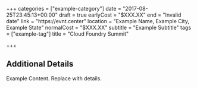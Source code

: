 +++
categories = ["example-category"]
date = "2017-08-25T23:45:13+00:00"
draft = true
earlyCost = "$XXX.XX"
end = "Invalid date"
link = "https://evnt.center"
location = "Example Name, Example City, Example State"
normalCost = "$XXX.XX"
subtitle = "Example Subtitle"
tags = ["example-tag"]
title = "Cloud Foundry Summit"

+++

<!--more-->

## Additional Details

Example Content. Replace with details.
